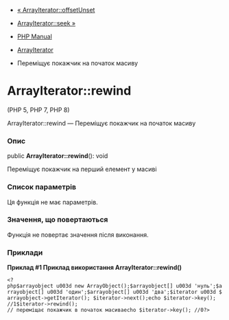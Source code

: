 - [« ArrayIterator::offsetUnset](arrayiterator.offsetunset.md)
- [ArrayIterator::seek »](arrayiterator.seek.md)

- [PHP Manual](index.md)
- [ArrayIterator](class.arrayiterator.md)
- Переміщує покажчик на початок масиву

# ArrayIterator::rewind

(PHP 5, PHP 7, PHP 8)

ArrayIterator::rewind — Переміщує покажчик на початок масиву

### Опис

public **ArrayIterator::rewind**(): void

Переміщує покажчик на перший елемент у масиві

### Список параметрів

Ця функція не має параметрів.

### Значення, що повертаються

Функція не повертає значення після виконання.

### Приклади

**Приклад #1 Приклад використання **ArrayIterator::rewind()****

` <?php$arrayobject u003d new ArrayObject();$arrayobject[] u003d 'нуль';$arrayobject[] u003d 'один';$arrayobject[] u003d 'два';$iterator u003d $arrayobject->getIterator(); $iterator->next();echo $iterator->key(); //1$iterator->rewind(); // переміщає покажчик в початок масиваecho $iterator->key(); //0?> `
